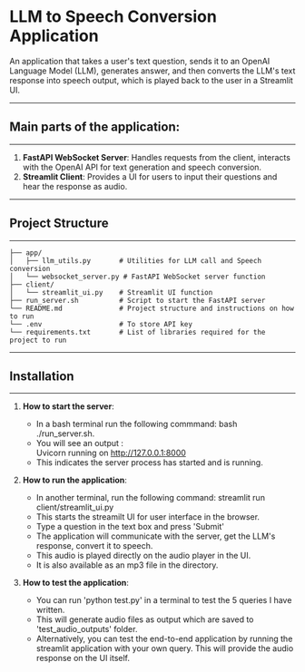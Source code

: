 # LLM to Speech Conversion Application

An application that takes a user's text question, sends it to an OpenAI Language Model (LLM), generates answer, and then converts the LLM's text response into speech output, which is played back to the user in a Streamlit UI.

-----------------------------------------------------------------------------------------------------
## Main parts of the application:
-----------------------------------------------------------------------------------------------------

1.  **FastAPI WebSocket Server**: Handles requests from the client, interacts with the OpenAI API for text generation and speech conversion.
2.  **Streamlit Client**: Provides a UI for users to input their questions and hear the response as audio.

------------------------------------------------------------------------------------------------------
## Project Structure
------------------------------------------------------------------------------------------------------

```
├── app/
│   ├── llm_utils.py       # Utilities for LLM call and Speech conversion
│   └── websocket_server.py # FastAPI WebSocket server function
├── client/
│   └── streamlit_ui.py    # Streamlit UI function
├── run_server.sh          # Script to start the FastAPI server
└── README.md              # Project structure and instructions on how to run
└── .env                   # To store API key
└── requirements.txt       # List of libraries required for the project to run
```
------------------------------------------------------------------------------------------------------
## Installation
------------------------------------------------------------------------------------------------------

1.  **How to start the server**:
    * In a bash terminal run the following commmand:
        bash ./run_server.sh.
    * You will see an output :  
        Uvicorn running on http://127.0.0.1:8000
    * This indicates the server process has started and is running.

2. **How to run the application**:
    * In another terminal, run the following command:
        streamlit run client/streamlit_ui.py
    * This starts the streamilt UI for user interface in the browser.
    * Type a question in the text box and press 'Submit'
    * The application will communicate with the server, get the LLM's response, convert it to speech.
    * This audio is played directly on the audio player in the UI.
    * It is also available as an mp3 file in the directory. 

3. **How to test the application**:
    * You can run 'python test.py' in a terminal to test the 5 queries I have written. 
    * This will generate audio files as output which are saved to 'test_audio_outputs' folder.
    * Alternatively, you can test the end-to-end application by running the streamlit application with your own query.
    This will provide the audio response on the UI itself.


